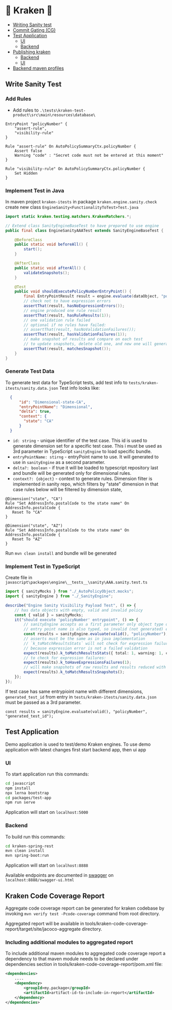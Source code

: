 # 🦑 Kraken 🦑

  - [Writing Sanity test](#writing-sanity-test)
  - [Commit Gating (CG)](#commit-gating-cg)
  - [Test Application](#test-application)
    - [UI](#ui)
    - [Backend](#backend)
  - [Publishing kraken](#publishing-kraken)
    - [Backend](#backend-1)
    - [UI](#ui-1)
  - [Backend maven profiles](#backend-maven-profiles)
 
## Write Sanity Test

### Add Rules

- Add rules to `.\tests\kraken-test-product\src\main\resources\database\`

```
EntryPoint "policyNumber" {
    "assert-rule",
    "visibility-rule"
}

Rule "assert-rule" On AutoPolicySummaryCtx.policyNumber {
    Assert false
    Warning "code" : "Secret code must not be entered at this moment"
}

Rule "visibility-rule" On AutoPolicySummaryCtx.policyNumber {
    Set Hidden
}
```

### Implement Test in Java

In maven project `kraken-itests` in package `kraken.engine.sanity.check` create new class
`EngineSanity<FunctionalityToTest>Test.java`

```java
import static kraken.testing.matchers.KrakenMatchers.*;

// Extend class SanityEngineBaseTest to have prepared to use engine
public final class EngineSanityAAATest extends SanityEngineBaseTest {

    @BeforeClass
    public static void beforeAll() {
        start();
    }

    @AfterClass
    public static void afterAll() {
        validateSnapshots();
    }

    @Test
    public void shouldExecutePolicyNumberEntryPoint() {
        final EntryPointResult result = engine.evaluate(dataObject, "policyNumber");
        // check not to have expression errors
        assertThat(result, hasNoExpressionErrors());
        // engine produced one rule result
        assertThat(result, hasRuleResults(1));
        // one validation rule failed
        // optional if no rules have failed:
        // assertThat(result, hasNoValidationFailures());
        assertThat(result, hasValidationFailures(1));
        // make snapshot of results and compare on each test
        // to update snapshots, delete old one, and new one will generate
        assertThat(result, matchesSnapshot());
    }
}
```

### Generate Test Data

To generate test data for TypeScript tests, add test info to `tests/kraken-itests/sanity.data.json`
Test info looks like: 
```json
  {
      "id": "Dimensional-state-CA",
      "entryPointName": "Dimensional",
      "delta": true,
      "context": {
        "state": "CA"
      }
  }
```
 - `id: string` - unique identifier of the test case. This id is used to generate dimension set for a specific 
    test case. This i must be used as 3rd parameter in TypeScript `sanityEngine` to load specific bundle.
 - `entryPointName: stirng` - entryPoint name to use. It will generated to use in `sanityEngine` as a second parameter.
 - `delta?: boolean` - if true it will be loaded to typescript repository last 
        and bundle will be generated only for dimensional rules.
 - `context?: {object}` - context to generate rules. Dimension filter is implemented 
     in sanity repo, which filters by "state" dimension
     in that case rules below will be filtered by dimension state,
 ```
@Dimension("state", "CA")
Rule "Set AddressInfo.postalCode to the state name" On AddressInfo.postalCode {
    Reset To "CA"
}

@Dimension("state", "AZ")
Rule "Set AddressInfo.postalCode to the state name" On AddressInfo.postalCode {
    Reset To "AZ"
}
```
 
Run `mvn clean install` and bundle will be generated

### Implement Test in TypeScript

Create file in `javascript\packages\engine\__tests__\sanity\AAA.sanity.test.ts`

```typescript
import { sanityMocks } from "./_AutoPolicyObject.mocks";
import { sanityEngine } from "./_SanityEngine";

describe("Engine Sanity Visibility Payload Test", () => {
    // has data objects with empty, valid and invalid policy
    const { valid } = sanityMocks;
    it("should execute 'policyNumber' entrypoint", () => {
        // sanityEngine accepts as a first parameter only object type of `AutoPolicySummary`
        // entry point name is also typed, so invalid (not generated) entry point name can not be used
        const results = sanityEngine.evaluate(valid(), "policyNumber");
        // asserts must be the same as in java implementation
        // `k_toMatchResultsStats` will not check for expression failures, 
        // because expression error is not a failed validation
        expect(results).k_toMatchResultsStats({ total: 1, warning: 1, critical: 0 });
        // to check for expression failures:
        expect(results).k_toHaveExpressionsFailures(1);
        // will make snapshots of raw results and results reduced with FieldMetadata Reducer and ValidationStatus Reducer
        expect(results).k_toMatchResultsSnapshots();
    });
});
```

If test case has same entrypioint name with different dimensions, `generated_test_id` from entry in `tests/kraken-itests/sanity.data.json`
must be passed as a 3rd parameter.

`const results = sanityEngine.evaluate(valid(), "policyNumber", "generated_test_id");`

## Test Application

Demo application is used to test/demo Kraken engines.
To use demo application with latest changes first start backend app, then ui app

### UI

To start application run this commands:
```bash
cd javascript
npm install
npx lerna bootstrap
cd packages/test-app
npm run serve
```
Application will start on `localhost:5000`

### Backend

To build run this commands:
```bash
cd kraken-spring-rest
mvn clean install
mvn spring-boot:run
```

Application will start on `localhost:8888`

Available endpoints are documented in [swagger](http://localhost:8888/swagger-ui.html) on 
`localhost:8888/swagger-ui.html`


## Kraken Code Coverage Report

Aggregate code coverage report can be generated for kraken codebase by invoking `mvn verify test -Pcode-coverage` command
from root directory.

Aggregated report will be available in tools/kraken-code-coverage-report/target/site/jacoco-aggregate directory.

### Including additional modules to aggregated report

To include additional maven modules to aggregated code coverage report a dependency to that maven module needs to be 
declared under dependencies section in tools/kraken-code-coverage-report/pom.xml file:

```xml
<dependencies>
    ....
    <dependency>
        <groupId>my.package</groupId>
        <artifactId>artifact-id-to-include-in-report</artifactId>
    </dependency>
</dependencies>
```
